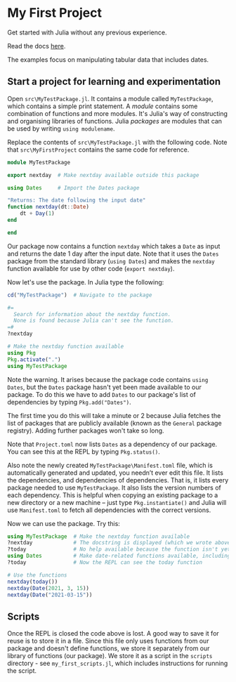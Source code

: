 # My First Project

Get started with Julia without any previous experience.

Read the docs [here](docs/src/index.md).

The examples focus on manipulating tabular data that includes dates.



## Start a project for learning and experimentation

Open `src\MyTestPackage.jl`. It contains a module called `MyTestPackage`, which contains a simple print statement.
A _module_ contains some combination of functions and more modules.
It's Julia's way of constructing and organising libraries of functions.
Julia _packages_ are modules that can be used by writing `using modulename`.



Replace the contents of `src\MyTestPackage.jl` with the following code.
Note that `src\MyFirstProject` contains the same code for reference.

```julia
module MyTestPackage

export nextday  # Make nextday available outside this package

using Dates     # Import the Dates package

"Returns: The date following the input date"
function nextday(dt::Date)
    dt + Day(1)
end

end
```

Our package now contains a function `nextday` which takes a `Date` as input and returns the date 1 day after the input date.
Note that it uses the `Dates` package from the standard library (`using Dates`) and makes the `nextday` function available for use by other code (`export nextday`).

Now let's use the package. In Julia type the following:


```julia
cd("MyTestPackage")  # Navigate to the package

#=
  Search for information about the nextday function.
  None is found because Julia can't see the function.
=#
?nextday

# Make the nextday function available
using Pkg
Pkg.activate(".")
using MyTestPackage
```

Note the warning. It arises because the package code contains `using Dates`, but the `Dates` package hasn't yet been made available to our package.
To do this we have to add `Dates` to our package's list of dependencies by typing `Pkg.add("Dates")`.

The first time you do this will take a minute or 2 because Julia fetches the list of packages that are publicly available
(known as the `General` package registry). Adding further packages won't take so long.

Note that `Project.toml` now lists `Dates` as a dependency of our package.
You can see this at the REPL by typing `Pkg.status()`.

Also note the newly created `MyTestPackage\Manifest.toml` file, which is automatically generated and updated, you needn’t ever edit this file.
It lists the dependencies, and dependencies of dependencies. That is, it lists every package needed to use `MyTestPackage`.
It also lists the version numbers of each dependency.
This is helpful when copying an existing package to a new directory or a new machine – just
type `Pkg.instantiate()` and Julia will use `Manifest.toml` to fetch all dependencies with the correct versions.

Now we can use the package. Try this:

```julia
using MyTestPackage  # Make the nextday function available
?nextday             # The docstring is displayed (which we wrote above the function defintion).
?today               # No help available because the function isn't yet available to our REPL
using Dates          # Make date-related functions available, including today().
?today               # Now the REPL can see the today function

# Use the functions
nextday(today())
nextday(Date(2021, 3, 15))
nextday(Date("2021-03-15"))
```

## Scripts

Once the REPL is closed the code above is lost.
A good way to save it for reuse is to store it in a file.
Since this file only uses functions from our package and doesn't define functions,
we store it separately from our library of functions (our package).
We store it as a script in the `scripts` directory - see `my_first_scripts.jl`, which includes instructions for running the script.
